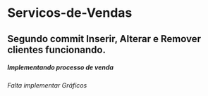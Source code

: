 # Servicos-de-Vendas
## Segundo commit Inserir, Alterar e Remover clientes funcionando. ##
##### Implementando processo de venda
###### Falta implementar Gráficos
